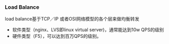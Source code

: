 ### Load Balance

load balance基于TCP／IP 或者OSI网络模型的各个层来做均衡转发

* 软件类型（nginx、LVS即linux virtual server\)，通常能达到10w QPS的级别
* 硬件类型（F5），可以达到百万QPS的级别。



